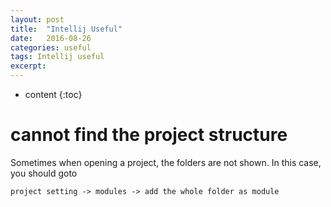 ```yaml
---
layout: post
title:  "Intellij Useful"
date:   2016-08-26
categories: useful
tags: Intellij useful
excerpt: 
---
```

* content
{:toc}

# cannot find the project structure

Sometimes when opening a project, the folders are not shown. In this case, you should goto

```
project setting -> modules -> add the whole folder as module
```
